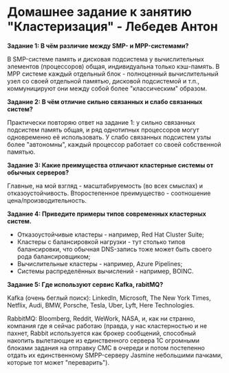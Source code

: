 # Домашнее задание к занятию "Кластеризация" - Лебедев Антон

**Задание 1: В чём различие между SMP- и MPP-системами?**

В SMP-системе память и дисковая подсистема у вычислительных элементов (процессоров) общая, индивидуальна только кэш-память. В МPP системе каждый отдельный блок - полноценный вычислительный узел со своей отдельной памятью, дисковой подсистемой и т.п., коммуницируют они между собой более "классическим" образом.

**Задание 2: В чём отличие сильно связанных и слабо связанных систем?**

Практически повторяю ответ на задание 1: у сильно связанных подсистем память общая, и ряд однотипных процессоров могут одновременно её использовать. У слабо связанных подсистем узлы более "автономны", каждый процессор работает со своей собственной памятью.

**Задание 3: Какие преимущества отличают кластерные системы от обычных серверов?**

Главные, на мой взгляд - масштабируемость (во всех смыслах) и отказоустойчивость. Второстепенное преимущество - соотношение цена/производительность.

**Задание 4: Приведите примеры типов современных кластерных систем.**

 - Отказоустойчивые кластеры - например, Red Hat Cluster Suite;
 - Кластеры с балансировкой нагрузки - тут столько типов балансировки, что обычная DNS-запись тоже может быть своего рода балансировщиком;
 - Вычислительные кластеры - например, Azure Pipelines;
 - Системы распределённых вычислений - например, BOINC.

**Задание 5: Где используют сервис Kafka, rabitMQ?**

Kafka (очень беглый поиск): LinkedIn, Microsoft, The New York Times, Netflix, Audi, BMW, Porsche, Tesla, Uber, Lyft, Here Technologies.

RabbitMQ: Bloomberg, Reddit, WeWork, NASA, и, как ни странно, компания где я сейчас работаю (правда, у нас кластерностью и не пахнет, Rabbit используется как брокер сообщений, способный накопить вылетающие из единственного сервера 1С огромными блоками задания на отправку СМС в очереди и потом постепенно отдать их единственному SMPP-серверу Jasmine небольшими пачками, которые тот может "переварить").
